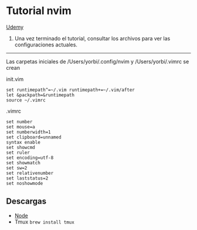 # Tutorial nvim

[Udemy](https://www.udemy.com/course/vim-aumenta-tu-velocidad-de-desarrollo)


1. Una vez terminado el tutorial, consultar los archivos para ver las configuraciones actuales.


****

Las carpetas iniciales de /Users/yorbi/.config/nvim  y /Users/yorbi/.vimrc se crean


init.vim

~~~
set runtimepath^=~/.vim runtimepath+=~/.vim/after
let &packpath=&runtimepath
source ~/.vimrc
~~~






.vimrc
~~~
set number
set mouse=a
set numberwidth=1
set clipboard=unnamed
syntax enable
set showcmd
set ruler
set encoding=utf-8
set showmatch
set sw=2
set relativenumber
set laststatus=2
set noshowmode
~~~


## Descargas 

- [Node](https://nodejs.org/en/download/)
- Tmux ```brew install tmux```
